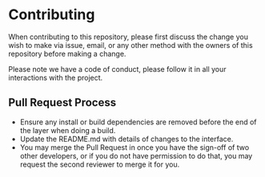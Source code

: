 # **Contributing**
When contributing to this repository, please first discuss the change you wish to make via issue, email, or any other method with the owners of this repository before making a change.

Please note we have a code of conduct, please follow it in all your interactions with the project.

## **Pull Request Process**
+ Ensure any install or build dependencies are removed before the end of the layer when doing a build.
+ Update the README.md with details of changes to the interface.
+ You may merge the Pull Request in once you have the sign-off of two other developers, or if you do not have permission to do that, you may request the second reviewer to merge it for you.
